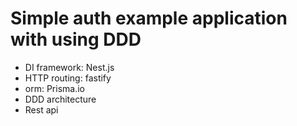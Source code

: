 # Simple auth example application with using DDD

- DI framework: Nest.js
- HTTP routing: fastify
- orm: Prisma.io
- DDD architecture
- Rest api

